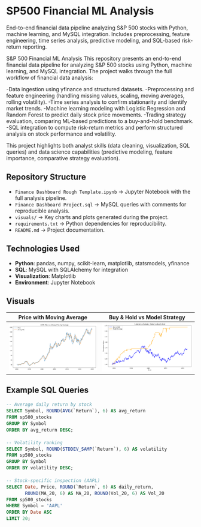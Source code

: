 # SP500 Financial ML Analysis
End-to-end financial data pipeline analyzing S&P 500 stocks with Python, machine learning, and MySQL integration. Includes preprocessing, feature engineering, time series analysis, predictive modeling, and SQL-based risk-return reporting.

S&P 500 Financial ML Analysis
This repository presents an end-to-end financial data pipeline for analyzing S&P 500 stocks using Python, machine learning, and MySQL integration. The project walks through the full workflow of financial data analysis:

-Data ingestion using yfinance and structured datasets.
-Preprocessing and feature engineering (handling missing values, scaling, moving averages, rolling volatility).
-Time series analysis to confirm stationarity and identify market trends.
-Machine learning modeling with Logistic Regression and Random Forest to predict daily stock price movements.
-Trading strategy evaluation, comparing ML-based predictions to a buy-and-hold benchmark.
-SQL integration to compute risk-return metrics and perform structured analysis on stock performance and volatility.

This project highlights both analyst skills (data cleaning, visualization, SQL queries) and data science capabilities (predictive modeling, feature importance, comparative strategy evaluation).

## Repository Structure
- `Finance Dashboard Rough Template.ipynb` → Jupyter Notebook with the full analysis pipeline.  
- `Finance Dashboard Project.sql` → MySQL queries with comments for reproducible analysis.  
- `visuals/` → Key charts and plots generated during the project.  
- `requirements.txt` → Python dependencies for reproducibility.  
- `README.md` → Project documentation.  

## Technologies Used
- **Python**: pandas, numpy, scikit-learn, matplotlib, statsmodels, yfinance  
- **SQL**: MySQL with SQLAlchemy for integration  
- **Visualization**: Matplotlib  
- **Environment**: Jupyter Notebook  

## Visuals

| Price with Moving Average | Buy & Hold vs Model Strategy |
|---------------------------|-------------------------------|
| ![Price vs MA](visuals/PriceAndMA.png) | ![Buy & Hold](visuals/Buy:Hold.png) |


## Example SQL Queries
```sql
-- Average daily return by stock
SELECT Symbol, ROUND(AVG(`Return`), 6) AS avg_return
FROM sp500_stocks
GROUP BY Symbol
ORDER BY avg_return DESC;

-- Volatility ranking
SELECT Symbol, ROUND(STDDEV_SAMP(`Return`), 6) AS volatility
FROM sp500_stocks
GROUP BY Symbol
ORDER BY volatility DESC;

-- Stock-specific inspection (AAPL)
SELECT Date, Price, ROUND(`Return`, 6) AS daily_return, 
       ROUND(MA_20, 6) AS MA_20, ROUND(Vol_20, 6) AS Vol_20
FROM sp500_stocks
WHERE Symbol = 'AAPL'
ORDER BY Date ASC
LIMIT 20;
